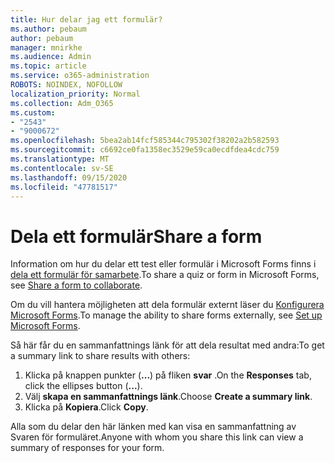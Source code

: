 ```yaml
---
title: Hur delar jag ett formulär?
ms.author: pebaum
author: pebaum
manager: mnirkhe
ms.audience: Admin
ms.topic: article
ms.service: o365-administration
ROBOTS: NOINDEX, NOFOLLOW
localization_priority: Normal
ms.collection: Adm_O365
ms.custom:
- "2543"
- "9000672"
ms.openlocfilehash: 5bea2ab14fcf585344c795302f38202a2b582593
ms.sourcegitcommit: c6692ce0fa1358ec3529e59ca0ecdfdea4cdc759
ms.translationtype: MT
ms.contentlocale: sv-SE
ms.lasthandoff: 09/15/2020
ms.locfileid: "47781517"
---
```

# <a name="share-a-form"></a><span data-ttu-id="22bba-102">Dela ett formulär</span><span class="sxs-lookup"><span data-stu-id="22bba-102">Share a form</span></span>

<span data-ttu-id="22bba-103">Information om hur du delar ett test eller formulär i Microsoft Forms finns i [dela ett formulär för samarbete](https://support.office.com/article/Share-a-form-to-collaborate-d5bb5cf0-8401-4c15-bb8c-8e108cd7e69b).</span><span class="sxs-lookup"><span data-stu-id="22bba-103">To share a quiz or form in Microsoft Forms, see [Share a form to collaborate](https://support.office.com/article/Share-a-form-to-collaborate-d5bb5cf0-8401-4c15-bb8c-8e108cd7e69b).</span></span>

<span data-ttu-id="22bba-104">Om du vill hantera möjligheten att dela formulär externt läser du [Konfigurera Microsoft Forms](https://support.office.com/article/set-up-microsoft-forms-cc52287a-4550-464d-9a1b-457bf9df2240).</span><span class="sxs-lookup"><span data-stu-id="22bba-104">To manage the ability to share forms externally, see [Set up Microsoft Forms](https://support.office.com/article/set-up-microsoft-forms-cc52287a-4550-464d-9a1b-457bf9df2240).</span></span> 

<span data-ttu-id="22bba-105">Så här får du en sammanfattnings länk för att dela resultat med andra:</span><span class="sxs-lookup"><span data-stu-id="22bba-105">To get a summary link to share results with others:</span></span>

1. <span data-ttu-id="22bba-106">Klicka på knappen punkter (**...**) på fliken **svar** .</span><span class="sxs-lookup"><span data-stu-id="22bba-106">On the **Responses** tab, click the ellipses button (**...**).</span></span>
3. <span data-ttu-id="22bba-107">Välj **skapa en sammanfattnings länk**.</span><span class="sxs-lookup"><span data-stu-id="22bba-107">Choose **Create a summary link**.</span></span>
4. <span data-ttu-id="22bba-108">Klicka på **Kopiera**.</span><span class="sxs-lookup"><span data-stu-id="22bba-108">Click **Copy**.</span></span>

<span data-ttu-id="22bba-109">Alla som du delar den här länken med kan visa en sammanfattning av Svaren för formuläret.</span><span class="sxs-lookup"><span data-stu-id="22bba-109">Anyone with whom you share this link can view a summary of responses for your form.</span></span>